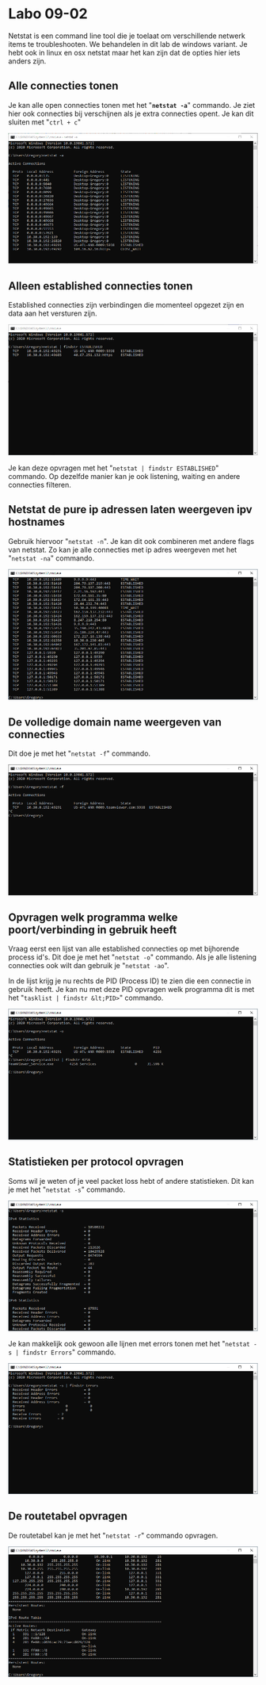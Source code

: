 # Labo 09-02

Netstat is een command line tool die je toelaat om verschillende netwerk items te troubleshooten. We behandelen in dit lab de windows variant. Je hebt ook in linux en osx netstat maar het kan zijn dat de opties hier iets anders zijn.


## Alle connecties tonen

Je kan alle open connecties tonen met het "**`netstat -a`**" commando. Je ziet hier ook connecties bij verschijnen als je extra connecties opent. Je kan dit sluiten met "`ctrl + c`"

![Netstat](../../resources/images/lab-09-02-01.png)

## Alleen established connecties tonen

Established connecties zijn verbindingen die momenteel opgezet zijn en data aan het versturen zijn.

![Netstat](../../resources/images/lab-09-02-02.png)

Je kan deze opvragen met het "`netstat | findstr ESTABLISHED`" commando. Op dezelfde manier kan je ook listening, waiting en andere connecties filteren.


## Netstat de pure ip adressen laten weergeven ipv hostnames

Gebruik hiervoor "`netstat -n`". Je kan dit ook combineren met andere flags van netstat. Zo kan je alle connecties met ip adres weergeven met het "`netstat -na`" commando.

![Netstat](../../resources/images/lab-09-02-03.png)

## De volledige domain name weergeven van connecties

Dit doe je met het "`netstat -f`" commando.

![Netstat](../../resources/images/lab-09-02-04.png)

## Opvragen welk programma welke poort/verbinding in gebruik heeft

Vraag eerst een lijst van alle established connecties op met bijhorende process id's. Dit doe je met het "`netstat -o`" commando. Als je alle listening connecties ook wilt dan gebruik je "`netstat -ao`".

In de lijst krijg je nu rechts de PID (Process ID) te zien die een connectie in gebruik heeft. Je kan nu met deze PID opvragen welk programma dit is met het "`tasklist | findstr &lt;PID>`" commando.

![Netstat](../../resources/images/lab-09-02-05.png)

## Statistieken per protocol opvragen

Soms wil je weten of je veel packet loss hebt of andere statistieken. Dit kan je met het "`netstat -s`" commando.

![Netstat](../../resources/images/lab-09-02-06.png)

Je kan makkelijk ook gewoon alle lijnen met errors tonen met het "`netstat -s | findstr Errors`" commando.

![Netstat](../../resources/images/lab-09-02-07.png)

## De routetabel opvragen

De routetabel kan je met het "`netstat -r`" commando opvragen.

![Netstat](../../resources/images/lab-09-02-08.png)